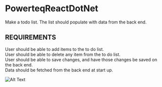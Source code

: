 # PowerteqReactDotNet

Make a todo list. The list should populate with data from the back end.
## REQUIREMENTS
User should be able to add items to the to do list.  
User should be able to delete any item from the to do list.  
User should be able to save changes, and have those changes be saved on the back end.  
Data should be fetched from the back end at start up.  

![Alt Text](https://imgur.com/ya9opzd.gif)
